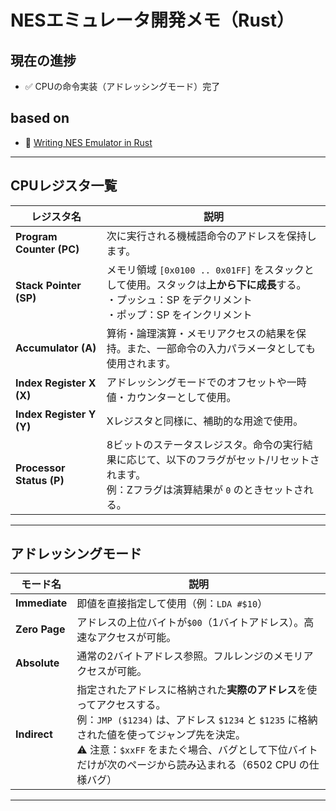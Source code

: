# NESエミュレータ開発メモ（Rust）

## 現在の進捗
- ✅ CPUの命令実装（アドレッシングモード）完了

## based on
- 📘 [Writing NES Emulator in Rust](https://bugzmanov.github.io/nes_ebook/)

---

## CPUレジスタ一覧

| レジスタ名 | 説明 |
|------------|------|
| **Program Counter (PC)** | 次に実行される機械語命令のアドレスを保持します。 |
| **Stack Pointer (SP)** | メモリ領域 `[0x0100 .. 0x01FF]` をスタックとして使用。スタックは**上から下に成長**する。<br>・プッシュ：SP をデクリメント<br>・ポップ：SP をインクリメント |
| **Accumulator (A)** | 算術・論理演算・メモリアクセスの結果を保持。また、一部命令の入力パラメータとしても使用されます。 |
| **Index Register X (X)** | アドレッシングモードでのオフセットや一時値・カウンターとして使用。 |
| **Index Register Y (Y)** | Xレジスタと同様に、補助的な用途で使用。 |
| **Processor Status (P)** | 8ビットのステータスレジスタ。命令の実行結果に応じて、以下のフラグがセット/リセットされます。<br>例：Zフラグは演算結果が `0` のときセットされる。 |

---

## アドレッシングモード

| モード名 | 説明 |
|----------|------|
| **Immediate** | 即値を直接指定して使用（例：`LDA #$10`） |
| **Zero Page** | アドレスの上位バイトが`$00`（1バイトアドレス）。高速なアクセスが可能。 |
| **Absolute** | 通常の2バイトアドレス参照。フルレンジのメモリアクセスが可能。 |
| **Indirect** | 指定されたアドレスに格納された**実際のアドレス**を使ってアクセスする。<br>例：`JMP ($1234)` は、アドレス `$1234` と `$1235` に格納された値を使ってジャンプ先を決定。<br>⚠ 注意：`$xxFF` をまたぐ場合、バグとして下位バイトだけが次のページから読み込まれる（6502 CPU の仕様バグ） |


---
